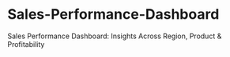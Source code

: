 # Sales-Performance-Dashboard
Sales Performance Dashboard: Insights Across Region, Product &amp; Profitability

